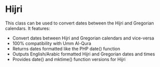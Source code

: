 # Hijri
This class can be used to convert dates between the Hijri and Gregorian calendars. It features:

* Convert dates between Hijri and Gregorian calendars and vice-versa
* 100% compatibility with Umm Al-Qura
* Returns dates formatted like the PHP date() function
* Outputs English/Arabic formatted Hijri and Gregorian dates and times
* Provides date() and mktime() function versions for Hijri
